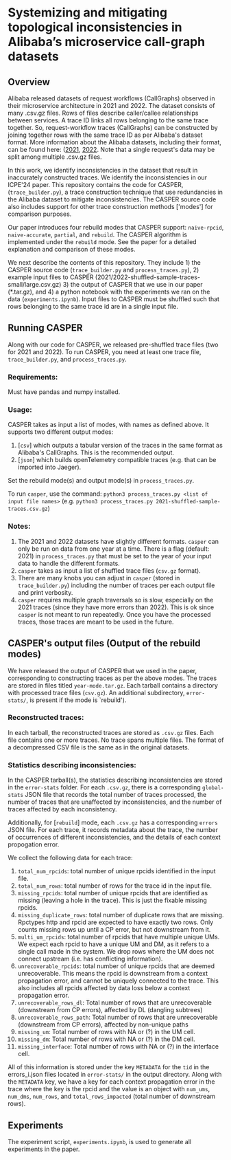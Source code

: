 # Systemizing and mitigating topological inconsistencies in Alibaba’s microservice call-graph datasets

## Overview
Alibaba released datasets of request workflows (CallGraphs) observed in their microservice architecture in 2021 and 2022. The dataset consists of many .csv.gz files. Rows of files describe caller/callee relationships between services. A trace ID links all rows belonging to the same trace together. So, request-workflow traces (CallGraphs) can be constructed by joining together rows with the same trace ID as per Alibaba's dataset format. More information about the Alibaba datasets, including their format, can be found here: ([2021](https://github.com/alibaba/clusterdata/tree/master/cluster-trace-microservices-v2021), [2022](https://github.com/alibaba/clusterdata/tree/master/cluster-trace-microservices-v2022).  Note that a single request's data may be split among multiple .csv.gz files.  

In this work, we identify inconsistencies in the dataset that result in inaccurately constructed traces.  We identify the inconsistencies in our ICPE'24 paper. This repository contains the code for CASPER, (`trace_builder.py`), a trace construction technique that use redundancies in the Alibaba dataset to mitigate inconsistencies. The CASPER source code also includes support for other trace construction methods ['modes'] for comparison purposes. 

Our paper introduces four rebuild modes that CASPER support: `naive-rpcid`, `naive-accurate`, `partial`, and `rebuild`. The CASPER algorithm is implemented under the `rebuild` mode. See the paper for a detailed explanation and comparison of these modes. 

We next describe the contents of this repository. They include 1) the CASPER source code (`trace_builder.py` and `process_traces.py`), 2) example input files to CASPER (2021/2022-shuffled-sample-traces-small/large.csv.gz) 3) the output of CASPER that we use in our paper (*.tar.gz), and 4) a python notebook with the experiments we ran on the data (`experiments.ipynb`). Input files to CASPER must be shuffled such that rows belonging to the same trace id are in a single input file.

## Running CASPER
Along with our code for CASPER, we released pre-shuffled trace files (two for 2021 and 2022). To run CASPER, you need at least one trace file, `trace_builder.py`, and `process_traces.py`.

### Requirements:
Must have pandas and numpy installed. 

### Usage:
CASPER takes as input a list of modes, with names as defined above. It supports two different output modes:
1. [`csv`] which outputs a tabular version of the traces in the same format as Alibaba's CallGraphs. This is the recommended output.
2. [`json`] which builds openTelemetry compatible traces (e.g. that can be imported into Jaeger). 

Set the rebuild mode(s) and output mode(s) in `process_traces.py`.

To run `casper`, use the command: `python3 process_traces.py <list of input file names>` (e.g. `python3 process_traces.py 2021-shuffled-sample-traces.csv.gz`)

### Notes:
1. The 2021 and 2022 datasets have slightly different formats. `casper` can only be run on data from one year at a time. There is a flag (default: 2021) in `process_traces.py` that must be set to the year of your input data to handle the different formats.
2. `casper` takes as input a list of shuffled trace files (`csv.gz` format).
3. There are many knobs you can adjust in `casper` (stored in `trace_builder.py`) including the number of traces per each output file and print verbosity.
4. `casper` requires multiple graph traversals so is slow, especially on the 2021 traces (since they have more errors than 2022). This is ok since `casper` is not meant to run repeatedly. Once you have the processed traces, those traces are meant to be used in the future.
   

## CASPER's output files (Output of the rebuild modes) 

We have released the output of CASPER that we used in the paper, corresponding to constructing traces as per the above modes.  The traces are stored in files titled `year-mode.tar.gz`. Each tarball contains a directory with processed trace files (`csv.gz`).  An additional subdirectory, `error-stats/`, is present if the mode is `rebuild').  

### Reconstructed traces:
In each tarball, the reconstructed traces are stored as `.csv.gz` files. Each file contains one or more traces. No trace spans multiple files. The format of a decompressed CSV file is the same as in the original datasets. 

### Statistics describing inconsistencies:
In the CASPER tarball(s), the statistics describing inconsistencies are stored in the `error-stats` folder. For each `.csv.gz`, there is a corresponding `global-stats` JSON file that records the total number of traces processed, the number of traces that are unaffected by inconsistencies, and the number of traces affected by each inconsistency.

Additionally, for [`rebuild`] mode, each `.csv.gz` has a corresponding `errors` JSON file. For each trace, it records metadata about the trace, the number of occurrences of different inconsistencies, and the details of each context propogation error. 

We collect the following data for each trace:
1. `total_num_rpcids`: total number of unique rpcids identified in the input
   file. 
2. `total_num_rows`: total number of rows for the trace id in the input file. 
3. `missing_rpcids`: total number of unique rpcids that are identified as
   missing (leaving a hole in the trace). This is just the fixable missing
   rpcids. 
4. `missing_duplicate_rows`: total number of duplicate rows that are missing.
   Rpctypes http and rpcid are expected to have exactly two rows. Only counts
   missing rows up until a CP error, but not downstream from it.  
5. `multi_um_rpcids`: total number of rpcids that have multiple unique UMs. We
   expect each rpcid to have a unique UM and DM, as it refers to a single call
   made in the system. We drop rows where the UM does not connect upstream (i.e.
   has conflicting information).
6. `unrecoverable_rpcids`: total number of unique rpcids that are deemed
   unrecoverable. This means the rpcid is downstream from a context propagation
   error, and cannot be uniquely connected to the trace. This also includes all
   rpcids affected by data loss below a context propagation error.
7. `unrecoverable_rows_dl`: Total number of rows that are unrecoverable (downstream
   from CP errors), affected by DL (dangling subtrees)
8. `unrecoverable_rows_path`: Total number of rows that are unrecoverable (downstream
   from CP errors), affected by non-unique paths 
9. `missing_um`: Total number of rows with NA or (?) in the UM cell. 
10. `missing_dm`: Total number of rows with NA or (?) in the DM cell. 
11. `missing_interface`: Total number of rows with NA or (?) in the interface cell. 

All of this information is stored under the key `METADATA` for the `tid` in
the errors_i.json files located in `error-stats/` in the output directory. Along
with the `METADATA` key, we have a key for each context propagation error in the
trace where the key is the rpcid and the value is an object with `num_ums`,
`num_dms`, `num_rows`, and `total_rows_impacted` (total number of downstream rows).

## Experiments 
The experiment script, `experiments.ipynb`, is used to generate all experiments in the paper.
